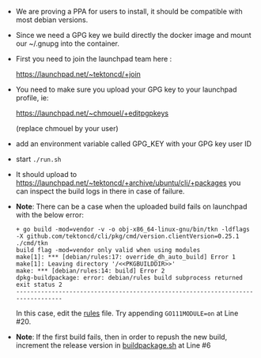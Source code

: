 * We are proving a PPA for users to install, it should be compatible with most debian versions.

* Since we need a GPG key we build directly the docker image and mount our ~/.gnupg into the container.

* First you need to join the launchpad team here :

  https://launchpad.net/~tektoncd/+join

* You need to make sure you upload your GPG key to your launchpad profile, ie:

  https://launchpad.net/~chmouel/+editpgpkeys

  (replace chmouel by your user)

* add an environment variable called GPG_KEY with your GPG key user ID

* start `./run.sh`

* It should upload to
  https://launchpad.net/~tektoncd/+archive/ubuntu/cli/+packages you can inspect
  the build logs in there in case of failure.

- **Note**: There can be a case when the uploaded build fails on launchpad with the below error:

  ```
  + go build -mod=vendor -v -o obj-x86_64-linux-gnu/bin/tkn -ldflags -X github.com/tektoncd/cli/pkg/cmd/version.clientVersion=0.25.1 ./cmd/tkn
  build flag -mod=vendor only valid when using modules
  make[1]: *** [debian/rules:17: override_dh_auto_build] Error 1
  make[1]: Leaving directory '/<<PKGBUILDDIR>>'
  make: *** [debian/rules:14: build] Error 2
  dpkg-buildpackage: error: debian/rules build subprocess returned exit status 2
  --------------------------------------------------------------------------------
  ```

  In this case, edit the [rules](./control//rules) file. Try appending `GO111MODULE=on` at Line #20.

- **Note**: If the first build fails, then in order to repush the new build, increment the release
  version in [buildpackage.sh](./container/buildpackage.sh) at Line #6
